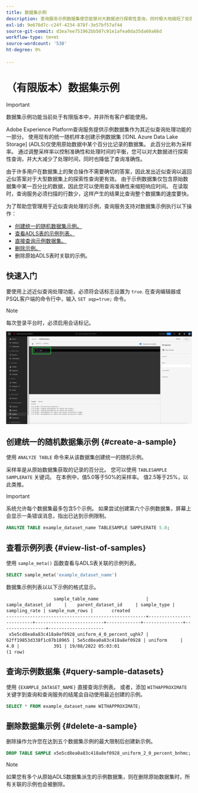 ```yaml
---
title: 数据集示例
description: 查询服务示例数据集使您能够对大数据进行探索性查询，同时极大地缩短了处理时间，同时也降低了查询准确性。 本指南提供了有关如何管理示例以便进行近似查询处理的信息
exl-id: 9e676d7c-c24f-4234-878f-3e57bf57af44
source-git-commit: d3ea7ee751962bb507c91e1afea0da35da60a66d
workflow-type: tm+mt
source-wordcount: '538'
ht-degree: 0%

---
```


# （有限版本）数据集示例

>[!IMPORTANT]
>
>数据集示例功能当前处于有限版本中，并非所有客户都能使用。

Adobe Experience Platform查询服务提供示例数据集作为其近似查询处理功能的一部分。 使用现有的统一随机样本创建示例数据集 [!DNL Azure Data Lake Storage] (ADLS)仅使用原始数据中某个百分比记录的数据集。 此百分比称为采样率。 通过调整采样率以控制准确性和处理时间的平衡，您可以对大数据进行探索性查询，并大大减少了处理时间，同时也降低了查询准确性。

由于许多用户在数据集上的聚合操作不需要确切的答案，因此发出近似查询以返回近似答案对于大型数据集上的探索性查询更有效。 由于示例数据集仅包含原始数据集中某一百分比的数据，因此您可以使用查询准确性来缩短响应时间。 在读取时，查询服务必须扫描的行数少，这样产生的结果比查询整个数据集的速度要快。

为了帮助您管理用于近似查询处理的示例，查询服务支持对数据集示例执行以下操作：

- [创建统一的随机数据集示例。](#create-a-sample)
- [查看ADLS表的示例列表。](#view-list-of-samples)
- [直接查询示例数据集。](#query-sample-datasets)
- [删除示例。](#delete-a-sample)
- 删除原始ADLS表时关联的示例。

## 快速入门

要使用上述近似查询处理功能，必须将会话标志设置为 `true`. 在查询编辑器或PSQL客户端的命令行中，输入 `SET aqp=true;` 命令。

>[!NOTE]
>
>每次登录平台时，必须启用会话标记。

![高亮显示“SET aqp=true；”命令的查询编辑器。](../images/essential-concepts/set-session-flag.png)

## 创建统一的随机数据集示例 {#create-a-sample}

使用 `ANALYZE TABLE` 命令来从该数据集创建统一的随机示例。

采样率是从原始数据集获取的记录的百分比。 您可以使用 `TABLESAMPLE SAMPLERATE` 关键词。 在本例中，值5.0等于50%的采样率。 值2.5等于25%，以此类推。

>[!IMPORTANT]
>
>系统允许每个数据集最多包含5个示例。 如果尝试创建第六个示例数据集，屏幕上会显示一条错误消息，指出已达到示例限制。

```sql
ANALYZE TABLE example_dataset_name TABLESAMPLE SAMPLERATE 5.0;
```

## 查看示例列表 {#view-list-of-samples}

使用 `sample_meta()` 函数查看与ADLS表关联的示例列表。

```sql
SELECT sample_meta('example_dataset_name')
```

数据集示例列表以以下示例的格式显示。

```shell
                  sample_table_name                  |    sample_dataset_id     |    parent_dataset_id     | sample_type | sampling_rate | sample_num_rows |       created      
-----------------------------------------------------+--------------------------+--------------------------+-------------+---------------+-----------------+---------------------
 x5e5cd8ea0a83c418a8ef0928_uniform_4_0_percent_ughk7 | 62ff19853d338f1c07b18965 | 5e5cd8ea0a83c418a8ef0928 | uniform     |           4.0 |             391 | 19/08/2022 05:03:01
(1 row)
```

## 查询示例数据集 {#query-sample-datasets}

使用 `{EXAMPLE_DATASET_NAME}` 直接查询示例表。 或者，添加 `WITHAPPROXIMATE` 关键字到查询和查询服务的结尾会自动使用最近创建的示例。

```sql
SELECT * FROM example_dataset_name WITHAPPROXIMATE;
```

## 删除数据集示例 {#delete-a-sample}

删除操作允许您在达到五个数据集示例的最大限制后创建新示例。

```sql
DROP TABLE SAMPLE x5e5cd8ea0a83c418a8ef0928_uniform_2_0_percent_bnhmc;
```

>[!NOTE]
>
>如果您有多个从原始ADLS数据集派生的示例数据集，则在删除原始数据集时，所有关联的示例也会被删除。

